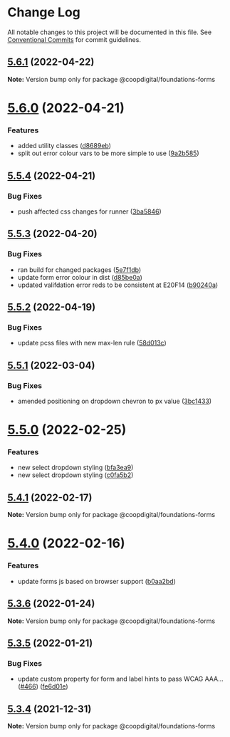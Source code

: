 # Change Log

All notable changes to this project will be documented in this file.
See [Conventional Commits](https://conventionalcommits.org) for commit guidelines.

## [5.6.1](https://github.com/coopdigital/coop-frontend/compare/@coopdigital/foundations-forms@5.6.0...@coopdigital/foundations-forms@5.6.1) (2022-04-22)

**Note:** Version bump only for package @coopdigital/foundations-forms





# [5.6.0](https://github.com/coopdigital/coop-frontend/compare/@coopdigital/foundations-forms@5.5.4...@coopdigital/foundations-forms@5.6.0) (2022-04-21)


### Features

* added utility classes ([d8689eb](https://github.com/coopdigital/coop-frontend/commit/d8689eb5358d756d9fde99fc96b51fa77773a1a3))
* split out error colour vars to be more simple to use ([9a2b585](https://github.com/coopdigital/coop-frontend/commit/9a2b585417990fbfe150f8573cd94d76188b02f9))





## [5.5.4](https://github.com/coopdigital/coop-frontend/compare/@coopdigital/foundations-forms@5.5.3...@coopdigital/foundations-forms@5.5.4) (2022-04-21)


### Bug Fixes

* push affected css changes for runner ([3ba5846](https://github.com/coopdigital/coop-frontend/commit/3ba5846475eec8e7fa0d3bb2c84e98592874d19f))





## [5.5.3](https://github.com/coopdigital/coop-frontend/compare/@coopdigital/foundations-forms@5.5.2...@coopdigital/foundations-forms@5.5.3) (2022-04-20)


### Bug Fixes

* ran build for changed packages ([5e7f1db](https://github.com/coopdigital/coop-frontend/commit/5e7f1dbdf38ca13b8233b81f72d3725b8a47d834))
* update form error colour in dist ([d85be0a](https://github.com/coopdigital/coop-frontend/commit/d85be0a7dbf65b4781099091cf3e15bfa9096adb))
* updated valifdation error reds to be consistent at E20F14 ([b90240a](https://github.com/coopdigital/coop-frontend/commit/b90240af9bf80d5e11c9b6d4e2089aef9ec5a795))





## [5.5.2](https://github.com/coopdigital/coop-frontend/compare/@coopdigital/foundations-forms@5.5.1...@coopdigital/foundations-forms@5.5.2) (2022-04-19)


### Bug Fixes

* update pcss files with new max-len rule ([58d013c](https://github.com/coopdigital/coop-frontend/commit/58d013c58111ff07521b792b0538bca2690efc74))





## [5.5.1](https://github.com/coopdigital/coop-frontend/compare/@coopdigital/foundations-forms@5.5.0...@coopdigital/foundations-forms@5.5.1) (2022-03-04)


### Bug Fixes

* amended positioning on dropdown chevron to px value ([3bc1433](https://github.com/coopdigital/coop-frontend/commit/3bc1433ce1722b0c810580d71f8cbcc26a370ca1))





# [5.5.0](https://github.com/coopdigital/coop-frontend/compare/@coopdigital/foundations-forms@5.4.1...@coopdigital/foundations-forms@5.5.0) (2022-02-25)


### Features

* new select dropdown styling ([bfa3ea9](https://github.com/coopdigital/coop-frontend/commit/bfa3ea961c942446d1124cb7c61543bfd9a069f5))
* new select dropdown styling ([c0fa5b2](https://github.com/coopdigital/coop-frontend/commit/c0fa5b280c0ce6c3ea383ad6c91bb91cc0f3caad))





## [5.4.1](https://github.com/coopdigital/coop-frontend/compare/@coopdigital/foundations-forms@5.4.0...@coopdigital/foundations-forms@5.4.1) (2022-02-17)

**Note:** Version bump only for package @coopdigital/foundations-forms





# [5.4.0](https://github.com/coopdigital/coop-frontend/compare/@coopdigital/foundations-forms@5.3.6...@coopdigital/foundations-forms@5.4.0) (2022-02-16)


### Features

* update forms js based on browser support ([b0aa2bd](https://github.com/coopdigital/coop-frontend/commit/b0aa2bd7e4e5cbab66fc8428d4aa94977c12fdbd))





## [5.3.6](https://github.com/coopdigital/coop-frontend/compare/@coopdigital/foundations-forms@5.3.5...@coopdigital/foundations-forms@5.3.6) (2022-01-24)

**Note:** Version bump only for package @coopdigital/foundations-forms





## [5.3.5](https://github.com/coopdigital/coop-frontend/compare/@coopdigital/foundations-forms@5.3.4...@coopdigital/foundations-forms@5.3.5) (2022-01-21)


### Bug Fixes

* update custom property for form and label hints to pass WCAG AAA… ([#466](https://github.com/coopdigital/coop-frontend/issues/466)) ([fe6d01e](https://github.com/coopdigital/coop-frontend/commit/fe6d01e88e104c91fe59439d1556d72349744f1c))





## [5.3.4](https://github.com/coopdigital/coop-frontend/compare/@coopdigital/foundations-forms@5.3.3...@coopdigital/foundations-forms@5.3.4) (2021-12-31)

**Note:** Version bump only for package @coopdigital/foundations-forms

